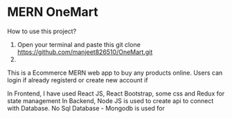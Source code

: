 # MERN OneMart

How to use this project?

1. Open your terminal and paste this git clone https://github.com/manjeet826510/OneMart.git
2.

This is a Ecommerce MERN web app to buy any products online.
Users can login if already registerd or create new account if

In Frontend, I have used React JS, React Bootstrap, some css and Redux for state management
In Backend, Node JS is used to create api to connect with Database.
No Sql Database - Mongodb is used for
